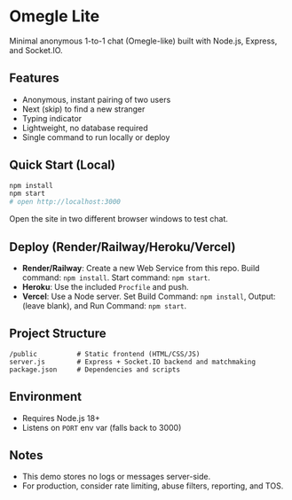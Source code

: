 # Omegle Lite

Minimal anonymous 1-to-1 chat (Omegle-like) built with Node.js, Express, and Socket.IO.

## Features
- Anonymous, instant pairing of two users
- Next (skip) to find a new stranger
- Typing indicator
- Lightweight, no database required
- Single command to run locally or deploy

## Quick Start (Local)
```bash
npm install
npm start
# open http://localhost:3000
```

Open the site in two different browser windows to test chat.

## Deploy (Render/Railway/Heroku/Vercel)
- **Render/Railway**: Create a new Web Service from this repo. Build command: `npm install`. Start command: `npm start`.
- **Heroku**: Use the included `Procfile` and push.
- **Vercel**: Use a Node server. Set Build Command: `npm install`, Output: (leave blank), and Run Command: `npm start`.

## Project Structure
```text
/public          # Static frontend (HTML/CSS/JS)
server.js        # Express + Socket.IO backend and matchmaking
package.json     # Dependencies and scripts
```

## Environment
- Requires Node.js 18+
- Listens on `PORT` env var (falls back to 3000)

## Notes
- This demo stores no logs or messages server-side.
- For production, consider rate limiting, abuse filters, reporting, and TOS.

